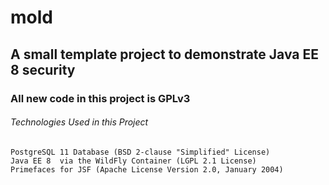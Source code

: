 # **mold**
## A small template project to demonstrate Java EE 8 security
### All new code in this project is GPLv3

###### Technologies Used in this Project
```
PostgreSQL 11 Database (BSD 2-clause "Simplified" License)
Java EE 8  via the WildFly Container (LGPL 2.1 License)
Primefaces for JSF (Apache License Version 2.0, January 2004)

```
